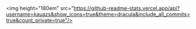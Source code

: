 <img height="180em" src="https://github-readme-stats.vercel.app/api?username=kauazs&show_icons=true&theme=dracula&include_all_commits=true&count_private=true"/>
